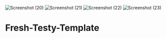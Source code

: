 ![Screenshot (20)](https://user-images.githubusercontent.com/129422009/236185034-444369f3-e951-480d-bb28-34549d8081aa.png)
![Screenshot (21)](https://user-images.githubusercontent.com/129422009/236185138-a019ba63-bd37-4c75-a06d-7ab9e04a54b6.png)
![Screenshot (22)](https://user-images.githubusercontent.com/129422009/236185169-9c0c3fd8-70f6-49a9-aa30-c2bfd72eb4c5.png)
![Screenshot (23)](https://user-images.githubusercontent.com/129422009/236185226-383931a1-342a-48df-b0ed-f74d7ea69af2.png)
# Fresh-Testy-Template
